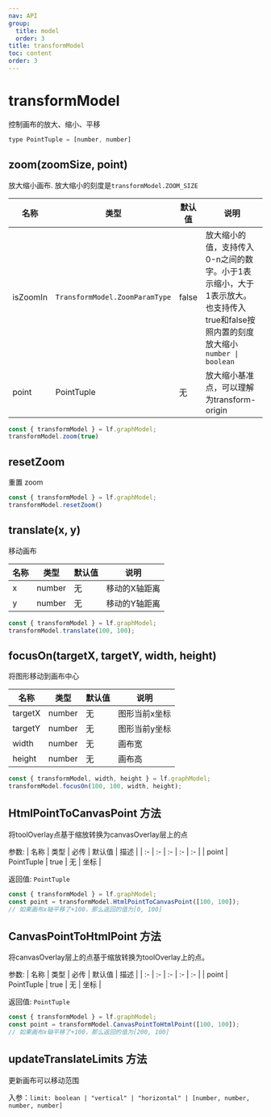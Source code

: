 ```yaml
---
nav: API
group:
  title: model
  order: 3
title: transformModel
toc: content
order: 3
---
```


<style>
table td:first-of-type {
  word-break: normal;
}
</style>

# transformModel

控制画布的放大、缩小、平移

```jsx | pure
type PointTuple = [number, number]
```

## zoom(zoomSize, point)

放大缩小画布. 放大缩小的刻度是`transformModel.ZOOM_SIZE`

|名称|类型|默认值|说明|
|-|-|-|-|
|isZoomIn| `TransformModel.ZoomParamType` |false| 放大缩小的值，支持传入0-n之间的数字。小于1表示缩小，大于1表示放大。也支持传入true和false按照内置的刻度放大缩小 `number \| boolean`|
|point|PointTuple|无|放大缩小基准点，可以理解为transform-origin|

```jsx | pure
const { transformModel } = lf.graphModel;
transformModel.zoom(true)
```

## resetZoom

重置 zoom

```jsx | pure
const { transformModel } = lf.graphModel;
transformModel.resetZoom()
```

## translate(x, y)

移动画布

|名称|类型|默认值|说明|
|-|-|-|-|
|x|number|无|移动的X轴距离|
|y|number|无|移动的Y轴距离|

```jsx | pure
const { transformModel } = lf.graphModel;
transformModel.translate(100, 100);
```


## focusOn(targetX, targetY, width, height)

将图形移动到画布中心

|名称|类型|默认值|说明|
|-|-|-|-|
|targetX|number|无|图形当前x坐标|
|targetY|number|无|图形当前y坐标|
|width|number|无|画布宽|
|height|number|无|画布高|

```jsx | pure
const { transformModel, width, height } = lf.graphModel;
transformModel.focusOn(100, 100, width, height);
```

## HtmlPointToCanvasPoint <Badge>方法</Badge>

将toolOverlay点基于缩放转换为canvasOverlay层上的点

参数:
| 名称 | 类型 | 必传 | 默认值 | 描述 |
| :- | :- | :- | :- | :- |
| point | PointTuple | true | 无 | 坐标 |

返回值: `PointTuple`

```js
const { transformModel } = lf.graphModel;
const point = transformModel.HtmlPointToCanvasPoint([100, 100]);
// 如果画布x轴平移了+100，那么返回的值为[0, 100]
```

## CanvasPointToHtmlPoint <Badge>方法</Badge>

将canvasOverlay层上的点基于缩放转换为toolOverlay上的点。

参数:
| 名称 | 类型 | 必传 | 默认值 | 描述 |
| :- | :- | :- | :- | :- |
| point | PointTuple | true | 无 | 坐标 |

返回值: `PointTuple`

```js
const { transformModel } = lf.graphModel;
const point = transformModel.CanvasPointToHtmlPoint([100, 100]);
// 如果画布x轴平移了+100，那么返回的值为[200, 100]
```

## updateTranslateLimits <Badge>方法</Badge>

更新画布可以移动范围

入参：`limit: boolean | "vertical" | "horizontal" | [number, number, number, number]`